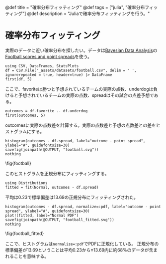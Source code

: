 @def title = "確率分布フィッティング"
@def tags = ["julia", "確率分布フィッティング"]
@def description = "Juliaで確率分布フィッティングを行う。"

# 確率分布フィッティング
実際のデータに近い確率分布を探したい。データは[Bayesian Data Analysis](http://www.stat.columbia.edu/~gelman/book/)の[Football scores and point spreads](http://www.stat.columbia.edu/~gelman/book/data/football.asc)を使う。
```!
using CSV, DataFrames, StatsPlots
df = CSV.File("_assets/datasets/football.csv", delim = ' ', ignorerepeated = true, header=true) |> DataFrame
first(df, 5)
```
ここで、favoriteは勝つと予想されているチームの実際の点数、underdogは負けると予想されているチームの実際の点数、spreadはその試合の点差予想である。
```!
outcomes = df.favorite .- df.underdog
first(outcomes, 5)
```
outcomesに実際の点数差を計算する。実際の点数差と予想の点数差との差をヒストグラムにする。
```!
histogram(outcomes - df.spread, label="outcome - point spread", ylabel="#", guidefontsize=30)
savefig(joinpath(@OUTPUT, "football.svg"))
nothing
```
\fig{football}

このヒストグラムを正規分布にフィッティングする。
```!
using Distributions
fitted = fit(Normal, outcomes - df.spread)
```
平均は0.23で標準偏差は13.69の正規分布にフィッティングされた。
```!
histogram(outcomes - df.spread, normalize=:pdf, label="outcome - point spread", ylabel="#", guidefontsize=30)
plot!(fitted, label="Normal PDF")
savefig(joinpath(@OUTPUT, "football_fitted.svg"))
nothing
```
\fig{football_fitted}

ここで、ヒストグラムは`normalize=:pdf`でPDFに正規化している。
正規分布の標準偏差が13.69ということは平均0.23から±13.69内に約68%のデータが含まれることを意味する。